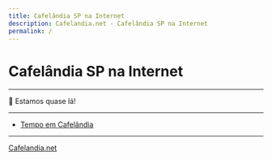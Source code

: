 ```yaml
---
title: Cafelândia SP na Internet
description: Cafelandia.net - Cafelândia SP na Internet
permalink: /
---
```


# Cafelândia SP na Internet

---

🚧 Estamos quase lá!

---

- [Tempo em Cafelândia](https://www.cafelandia.net/tempo/)

---

[Cafelandia.net](https://www.cafelandia.net)
